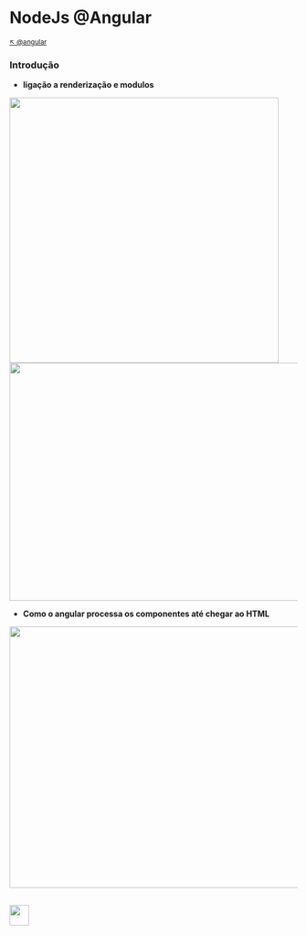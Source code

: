# NodeJs @Angular

<sub>[:arrow_upper_left: @angular](readme.md) <sub>

### Introdução

- **ligação a renderização e modulos**

<image src="img/00-app.component.ts-to-index.html.jpg" width="471px" height="465px"/>

<image src="img/01-app.component.ts-to-index.html.jpg" width="1150px" height="417px"/>


- **Como o angular processa os componentes até chegar ao HTML**

<image src="img/02-app.module-to-main-ts.png" width="1178px" height="458px"/>


<sub></sub>
---
<image src="../img/icon.svg" width="34px" height="36px"/>

<br/>&nbsp;&nbsp;&nbsp;&nbsp;&nbsp;&nbsp;&nbsp;&nbsp;&nbsp;&nbsp;&nbsp;